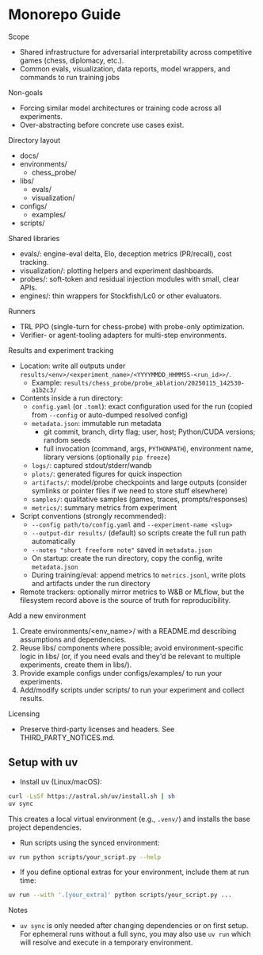 # Monorepo Guide

Scope
- Shared infrastructure for adversarial interpretability across competitive games (chess, diplomacy, etc.).
- Common evals, visualization, data reports, model wrappers, and commands to run training jobs

Non-goals
- Forcing similar model architectures or training code across all experiments.
- Over-abstracting before concrete use cases exist.

Directory layout
- docs/
- environments/
  - chess_probe/
- libs/
  - evals/
  - visualization/
- configs/
  - examples/
- scripts/

Shared libraries
- evals/: engine-eval delta, Elo, deception metrics (PR/recall), cost tracking.
- visualization/: plotting helpers and experiment dashboards.
- probes/: soft-token and residual injection modules with small, clear APIs.
- engines/: thin wrappers for Stockfish/Lc0 or other evaluators.

Runners
- TRL PPO (single-turn for chess-probe) with probe-only optimization.
- Verifier- or agent-tooling adapters for multi-step environments.

Results and experiment tracking
- Location: write all outputs under `results/<env>/<experiment_name>/<YYYYMMDD_HHMMSS-<run_id>>/`.
  - Example: `results/chess_probe/probe_ablation/20250115_142530-a1b2c3/`
- Contents inside a run directory:
  - `config.yaml` (or `.toml`): exact configuration used for the run (copied from `--config` or auto-dumped resolved config)
  - `metadata.json`: immutable run metadata
    - git commit, branch, dirty flag; user, host; Python/CUDA versions; random seeds
    - full invocation (command, args, `PYTHONPATH`), environment name, library versions (optionally `pip freeze`)
  - `logs/`: captured stdout/stderr/wandb
  - `plots/`: generated figures for quick inspection
  - `artifacts/`: model/probe checkpoints and large outputs (consider symlinks or pointer files if we need to store stuff elsewhere)
  - `samples/`: qualitative samples (games, traces, prompts/responses)
  - `metrics/`: summary metrics from experiment
- Script conventions (strongly recommended):
  - `--config path/to/config.yaml` and `--experiment-name <slug>`
  - `--output-dir results/` (default) so scripts create the full run path automatically
  - `--notes "short freeform note"` saved in `metadata.json`
  - On startup: create the run directory, copy the config, write `metadata.json`
  - During training/eval: append metrics to `metrics.jsonl`, write plots and artifacts under the run directory
- Remote trackers: optionally mirror metrics to W&B or MLflow, but the filesystem record above is the source of truth for reproducibility.

Add a new environment
1) Create environments/<env_name>/ with a README.md describing assumptions and dependencies.
2) Reuse libs/ components where possible; avoid environment-specific logic in libs/ (or, if you need evals and they'd be relevant to multiple experiments, create them in libs/).
3) Provide example configs under configs/examples/ to run your experiments.
4) Add/modify scripts under scripts/ to run your experiment and collect results.

Licensing
- Preserve third-party licenses and headers. See THIRD_PARTY_NOTICES.md.

## Setup with uv

- Install uv (Linux/macOS):
```bash
curl -LsSf https://astral.sh/uv/install.sh | sh
uv sync
```
This creates a local virtual environment (e.g., `.venv/`) and installs the base project dependencies.

- Run scripts using the synced environment:
```bash
uv run python scripts/your_script.py --help
```

- If you define optional extras for your environment, include them at run time:
```bash
uv run --with '.[your_extra]' python scripts/your_script.py ...
```

Notes
- `uv sync` is only needed after changing dependencies or on first setup. For ephemeral runs without a full sync, you may also use `uv run` which will resolve and execute in a temporary environment.
